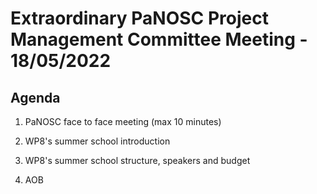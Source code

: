Extraordinary PaNOSC Project Management Committee Meeting - 18/05/2022 
=========================================================

Agenda
------	

1. PaNOSC face to face meeting (max 10 minutes)

2. WP8's summer school introduction

3. WP8's summer school structure, speakers and budget

4. AOB

